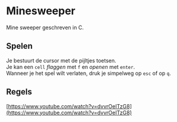 # Minesweeper
Mine sweeper geschreven in C.  

## Spelen
Je bestuurt de cursor met de pijltjes toetsen.  
Je kan een `cell` *flaggen* met `f` en *openen* met `enter`.  
Wanneer je het spel wilt verlaten, druk je simpelweg op `esc` of op `q`.  
  
## Regels
[https://www.youtube.com/watch?v=dvvrOeITzG8](https://www.youtube.com/watch?v=dvvrOeITzG8)